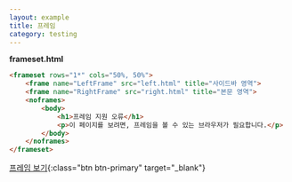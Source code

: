 ```yaml
---
layout: example
title: 프레임
category: testing
---
```


**frameset.html**

```html
<frameset rows="1*" cols="50%, 50%">
	<frame name="LeftFrame" src="left.html" title="사이드바 영역">
	<frame name="RightFrame" src="right.html" title="본문 영역">
	<noframes>
		<body>
			<h1>프레임 지원 오류</h1>
			<p>이 페이지를 보려면, 프레임을 볼 수 있는 브라우저가 필요합니다.</p>
		</body>
	</noframes>
</frameset>
```

[프레임 보기](./frameset.html){:class="btn btn-primary" target="_blank"}
